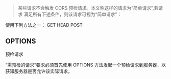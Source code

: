 > 某些请求不会触发 CORS 预检请求。本文称这样的请求为“简单请求”,若请求 满足所有下述条件，则该请求可视为“简单请求”：

使用下列方法之一：
GET
HEAD
POST


## OPTIONS
预检请求

“需预检的请求”要求必须首先使用 OPTIONS 方法发起一个预检请求到服务器，以获知服务器是否允许该实际请求。


